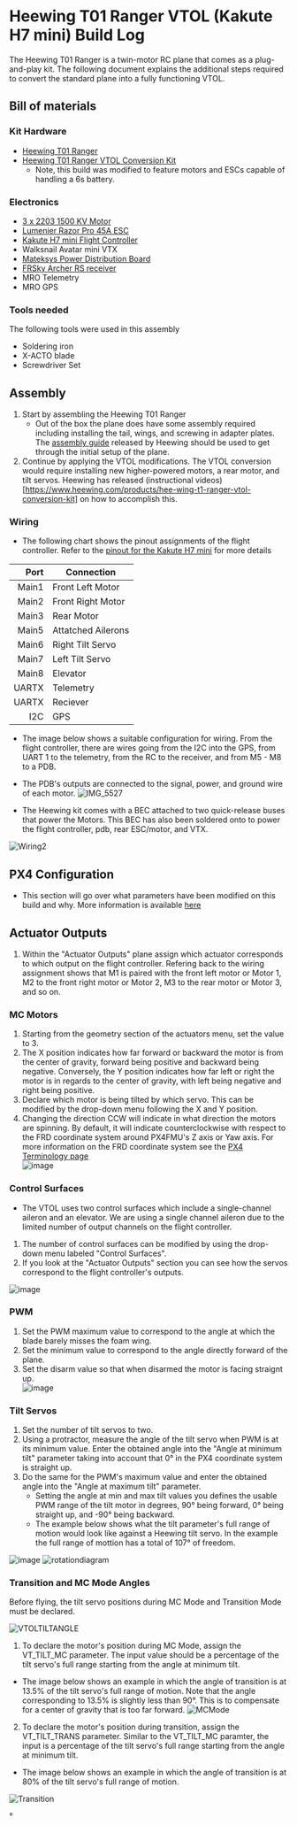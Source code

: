# Heewing T01 Ranger VTOL (Kakute H7 mini) Build Log
The Heewing T01 Ranger is a twin-motor RC plane that comes as a plug-and-play kit. The following document 
explains the additional steps required to convert the standard plane into a fully functioning VTOL.

## Bill of materials
### Kit Hardware
* [Heewing T01 Ranger](https://www.heewing.com/products/heewing-ranger-t-1-fpv-airplane-730mm-wingspan-epp-with-flight-controller-pnp-pro)
* [Heewing T01 Ranger VTOL Conversion Kit](https://www.heewing.com/products/hee-wing-t1-ranger-vtol-conversion-kit)
  * Note, this build was modified to feature motors and ESCs capable of handling a 6s battery. 
### Electronics
* [3 x 2203 1500 KV Motor](https://stanfpv.com/products/stan-fpv-2203-1500kv-pro-motor)
* [Lumenier Razor Pro 45A ESC](https://www.getfpv.com/lumenier-razor-pro-f3-blheli-32-45a-2-6s-esc.html?utm_source=google&utm_medium=cpc&utm_campaign=DM+-+NB+-+PMax+-+Shop+-+SM+-+ALL&utm_content=pmax_x&utm_keyword=&utm_matchtype=&campaign_id=19697845436&network=x&device=c&gclid=EAIaIQobChMIj73bk4Sg_QIVeQytBh3PZQetEAQYASABEgL_YvD_BwE)
* [Kakute H7 mini Flight Controller](https://shop.holybro.com/kakute-h7-mini_p1308.html)
* Walksnail Avatar mini VTX
* [Mateksys Power Distribution Board](https://www.getfpv.com/mateksys-servo-pdb-w-bec-5-5-36v-to-5-8-2v-svpdb-8s.html)
* [FRSky Archer RS receiver](https://www.frsky-rc.com/product/archer-rs/)
* MRO Telemetry
* MRO GPS
### Tools needed
The following tools were used in this assembly
* Soldering iron
* X-ACTO blade
* Screwdriver Set

## Assembly
1. Start by assembling the Heewing T01 Ranger
   * Out of the box the plane does have some assembly required including installing the tail, wings, and screwing in adapter plates.
The [assembly guide](https://cdn.shopifycdn.net/s/files/1/0553/6573/0348/files/T1_PNP_Assembly_Guide.pdf?v=1640164559) released by Heewing
should be used to get through the initial setup of the plane. 
2. Continue by applying the VTOL modifications. The VTOL conversion would require installing new higher-powered motors, a rear motor, and tilt servos. Heewing has released (instructional videos)[https://www.heewing.com/products/hee-wing-t1-ranger-vtol-conversion-kit] on how to accomplish this.
   
### Wiring
* The following chart shows the pinout assignments of the flight controller. Refer to the [pinout for the Kakute H7 mini](https://docs.holybro.com/fpv-flight-controller/kakute-h7-mini/pinout) for more details


| Port | Connection       |
|-----:|------------------|
| Main1|Front Left Motor  |
| Main2|Front Right Motor |
| Main3|Rear Motor        |
| Main5|Attatched Ailerons|
| Main6|Right Tilt Servo  |
| Main7|Left Tilt Servo   |
| Main8|Elevator          |
| UARTX|Telemetry         |
| UARTX|Reciever          |
|   I2C|GPS               |

* The image below shows a suitable configuration for wiring. From the flight controller, there are wires going from the I2C into the GPS, from UART 1 to the 
telemetry, from the RC to the receiver, and from M5 - M8 to a PDB.
* The PDB's outputs are connected to the signal, power, and ground wire of each motor.
![IMG_5527](https://user-images.githubusercontent.com/117425577/219988439-aa2120e9-12dd-4a75-89a7-9e9a51257035.jpg)





* The Heewing kit comes with a BEC attached to two quick-release buses that power the Motors. This BEC has also been soldered onto to power the
flight controller, pdb, rear ESC/motor, and VTX.

![Wiring2](https://user-images.githubusercontent.com/117425577/220202423-3d94a367-2aad-4e95-af08-018184116720.jpg)



## PX4 Configuration
* This section will go over what parameters have been modified on this build and why. More information is available [here](https://docs.px4.io/main/en/config/actuators.html)
## Actuator Outputs
1. Within the "Actuator Outputs" plane assign which actuator corresponds to which output on the flight controller. Refering back to the wiring assignment shows that M1 is paired with the front left motor or Motor 1, M2 to the front right motor or Motor 2, M3 to the rear motor or Motor 3, and so on. 
### MC Motors
1. Starting from the geometry section of the actuators menu, set the value to 3.
2. The X position indicates how far forward or backward the motor is from the center of gravity, forward being positive and backward being negative. Conversely, the Y position indicates how far left or right the motor is in regards to the center of gravity, with left being negative and right being positive.
3. Declare which motor is being tilted by which servo. This can be modified by the drop-down menu following the X and Y position.
4. Changing the direction CCW will indicate in what direction the motors are spinning. By default, it will indicate counterclockwise with respect to the FRD coordinate system around PX4FMU's Z axis or Yaw axis. For more information on the FRD coordinate system see the [PX4 Terminology page](https://docs.px4.io/main/en/contribute/notation.html)  
![image](https://github.com/arguelle/VTOL-at-UNLV/assets/117425577/b9510f60-84d5-42b6-80e2-de7e818d7d62)  

### Control Surfaces
   * The VTOL uses two control surfaces which include a single-channel aileron and an elevator. We are using a single channel aileron due to the limited number of output channels on the flight controller.
1. The number of control surfaces can be modified by using the drop-down menu labeled "Control Surfaces".
2. If you look at the "Actuator Outputs" section you can see how the servos correspond to the flight controller's outputs.  

![image](https://github.com/arguelle/VTOL-at-UNLV/assets/117425577/f7888395-c1ad-4173-8ca6-924d6846bb72)  

### PWM
1. Set the PWM maximum value to correspond to the angle at which the blade barely misses the foam wing.
2. Set the minimum value to correspond to the angle directly forward of the plane.
3. Set the disarm value so that when disarmed the motor is facing straignt up.  
![image](https://github.com/arguelle/VTOL-at-UNLV/assets/117425577/993e17e6-e1ed-4c26-8d37-da0aa8139ffe)  

### Tilt Servos
1. Set the number of tilt servos to two.
2. Using a protractor, measure the angle of the tilt servo when PWM is at its minimum value. Enter the obtained angle into the "Angle at minimum tilt" parameter taking into account that 0° in the PX4 coordinate system is straight up.
3. Do the same for the PWM's maximum value and enter the obtained angle into the "Angle at maximum tilt" parameter.
   * Setting the angle at min and max tilt values you defines the usable PWM range of the tilt motor in degrees, 90° being forward, 0° being straight up, and -90° being backward.  
   * The example below shows what the tilt parameter's full range of motion would look like against a Heewing tilt servo. In the example the full range of mottion has a total of 107° of freedom.

![image](https://github.com/arguelle/VTOL-at-UNLV/assets/117425577/29d4ad1a-d3ca-4543-b36b-55729ed5380f)
![rotationdiagram](https://github.com/arguelle/VTOL-at-UNLV/assets/117425577/704d713d-8f5d-4c8d-98a9-6ec37b909c78)



### Transition and MC Mode Angles
Before flying, the tilt servo positions during MC Mode and Transition Mode must be declared.

![VTOLTILTANGLE](https://user-images.githubusercontent.com/117425577/220211260-bbadd5ad-7194-4f5b-94d3-57c7c9989fd9.png)
1. To declare the motor's position during MC Mode, assign the VT_TILT_MC parameter. The input value should be a percentage of the tilt servo's full range starting from the angle at minimum tilt.
* The image below shows an example in which the angle of transition is at 13.5% of the tilt servo's full range of motion. Note that the angle corresponding to 13.5% is slightly less than 90°. This is to compensate for a center of gravity that is too far forward.
![MCMode](https://github.com/arguelle/VTOL-at-UNLV/assets/117425577/0419e594-8cf5-4a09-a096-555fb7534519)



2. To declare the motor's position during transition, assign the VT_TILT_TRANS parameter. Similar to the VT_TILT_MC paramter, the input is a percentage of the tilt servo's full range starting from the angle at minimum tilt. 
* The image below shows an example in which the angle of transition is at 80% of the tilt servo's full range of motion.

![Transition](https://github.com/arguelle/VTOL-at-UNLV/assets/117425577/055569fc-579f-4236-af71-844f979c4e0c)



°








